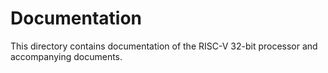# Documentation

This directory contains documentation of the RISC-V
32-bit processor and accompanying documents.
